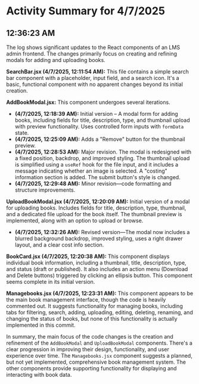 # Activity Summary for 4/7/2025

## 12:36:23 AM
The log shows significant updates to the React components of an LMS admin frontend.  The changes primarily focus on creating and refining modals for adding and uploading books.

**SearchBar.jsx (4/7/2025, 12:11:54 AM):** This file contains a simple search bar component with a placeholder, input field, and a search icon.  It's a basic, functional component with no apparent changes beyond its initial creation.

**AddBookModal.jsx:** This component undergoes several iterations.

* **(4/7/2025, 12:18:39 AM):** Initial version – A modal form for adding books, including fields for title, description, type, and thumbnail upload with preview functionality.  Uses controlled form inputs with `formData` state.
* **(4/7/2025, 12:25:09 AM):**  Adds a "Remove" button for the thumbnail preview.
* **(4/7/2025, 12:28:53 AM):**  Major revision. The modal is redesigned with a fixed position, backdrop, and improved styling.  The thumbnail upload is simplified using a `useRef` hook for the file input, and it includes a message indicating whether an image is selected.  A "costing" information section is added. The submit button's style is changed.
* **(4/7/2025, 12:29:48 AM):** Minor revision—code formatting and structure improvements.


**UploadBookModal.jsx (4/7/2025, 12:20:09 AM):**  Initial version of a modal for uploading books. Includes fields for title, description, type, thumbnail, and a dedicated file upload for the book itself.  The thumbnail preview is implemented, along with an option to upload or browse.
* **(4/7/2025, 12:32:26 AM):** Revised version—The modal now includes a blurred background backdrop, improved styling, uses a right drawer layout, and a clear cost info section.


**BookCard.jsx (4/7/2025, 12:20:38 AM):** This component displays individual book information, including a thumbnail, title, description, type, and status (draft or published). It also includes an action menu (Download and Delete buttons) triggered by clicking an ellipsis button.  This component seems complete in its initial version.

**Managebooks.jsx (4/7/2025, 12:23:31 AM):** This component appears to be the main book management interface, though the code is heavily commented out. It suggests functionality for managing books, including tabs for filtering, search, adding, uploading, editing, deleting, renaming, and changing the status of books, but none of this functionality is actually implemented in this commit.

In summary, the main focus of the code changes is the creation and refinement of the `AddBookModal` and `UploadBookModal` components. There's a clear progression in improving their design, functionality, and user experience over time.  The `Managebooks.jsx` component suggests a planned, but not yet implemented, comprehensive book management system.  The other components provide supporting functionality for displaying and interacting with book data.
